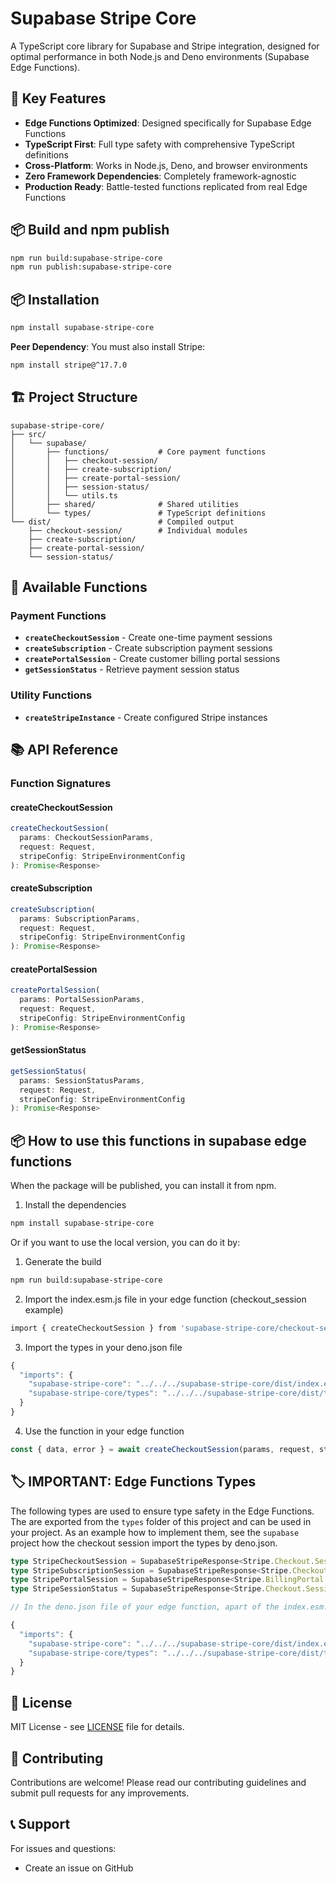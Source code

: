 # Supabase Stripe Core

A TypeScript core library for Supabase and Stripe integration, designed for optimal performance in both Node.js and Deno environments (Supabase Edge Functions).

## 🚀 Key Features

- **Edge Functions Optimized**: Designed specifically for Supabase Edge Functions
- **TypeScript First**: Full type safety with comprehensive TypeScript definitions
- **Cross-Platform**: Works in Node.js, Deno, and browser environments
- **Zero Framework Dependencies**: Completely framework-agnostic
- **Production Ready**: Battle-tested functions replicated from real Edge Functions

## 📦 Build and npm publish

```bash
npm run build:supabase-stripe-core
npm run publish:supabase-stripe-core
```

## 📦 Installation

```bash
npm install supabase-stripe-core
```

**Peer Dependency**: You must also install Stripe:
```bash
npm install stripe@^17.7.0
```

## 🏗️ Project Structure

```
supabase-stripe-core/
├── src/
│   └── supabase/
│       ├── functions/           # Core payment functions
│       │   ├── checkout-session/
│       │   ├── create-subscription/
│       │   ├── create-portal-session/
│       │   ├── session-status/
│       │   └── utils.ts
│       ├── shared/              # Shared utilities
│       └── types/               # TypeScript definitions
└── dist/                        # Compiled output
    ├── checkout-session/        # Individual modules
    ├── create-subscription/
    ├── create-portal-session/
    └── session-status/
```

## 🎯 Available Functions

### Payment Functions
- **`createCheckoutSession`** - Create one-time payment sessions
- **`createSubscription`** - Create subscription payment sessions  
- **`createPortalSession`** - Create customer billing portal sessions
- **`getSessionStatus`** - Retrieve payment session status

### Utility Functions
- **`createStripeInstance`** - Create configured Stripe instances

## 📚 API Reference

### Function Signatures

#### createCheckoutSession
```typescript
createCheckoutSession(
  params: CheckoutSessionParams,
  request: Request,
  stripeConfig: StripeEnvironmentConfig
): Promise<Response>
```

#### createSubscription
```typescript
createSubscription(
  params: SubscriptionParams,
  request: Request,
  stripeConfig: StripeEnvironmentConfig
): Promise<Response>
```

#### createPortalSession
```typescript
createPortalSession(
  params: PortalSessionParams,
  request: Request,
  stripeConfig: StripeEnvironmentConfig
): Promise<Response>
```

#### getSessionStatus
```typescript
getSessionStatus(
  params: SessionStatusParams,
  request: Request,
  stripeConfig: StripeEnvironmentConfig
): Promise<Response>
```

## 📦 How to use this functions in supabase edge functions

When the package will be published, you can install it from npm.

1. Install the dependencies
```bash
npm install supabase-stripe-core
```

Or if you want to use the local version, you can do it by:

1. Generate the build
```bash
npm run build:supabase-stripe-core
```

2. Import the index.esm.js file in your edge function (checkout_session example)
```bash
import { createCheckoutSession } from 'supabase-stripe-core/checkout-session';
```

3. Import the types in your deno.json file
```typescript
{
  "imports": {
    "supabase-stripe-core": "../../../supabase-stripe-core/dist/index.esm.js",
    "supabase-stripe-core/types": "../../../supabase-stripe-core/dist/types/index.d.ts"
  }
}
```

4. Use the function in your edge function
```typescript
const { data, error } = await createCheckoutSession(params, request, stripeConfig);
```


## 🏷️ IMPORTANT: Edge Functions Types

The following types are used to ensure type safety in the Edge Functions. The are exported from the `types` folder of this project and can be used in your project. As an example how to implement them, see the `supabase` project how the checkout session import the types by deno.json.

```typescript
type StripeCheckoutSession = SupabaseStripeResponse<Stripe.Checkout.Session>;
type StripeSubscriptionSession = SupabaseStripeResponse<Stripe.Checkout.Session>;
type StripePortalSession = SupabaseStripeResponse<Stripe.BillingPortal.Session>;
type StripeSessionStatus = SupabaseStripeResponse<Stripe.Checkout.Session>;

// In the deno.json file of your edge function, apart of the index.esm.js file, add the following imports:

{
  "imports": {
    "supabase-stripe-core": "../../../supabase-stripe-core/dist/index.esm.js",
    "supabase-stripe-core/types": "../../../supabase-stripe-core/dist/types/index.d.ts"
  }
} 

```

## 📄 License

MIT License - see [LICENSE](LICENSE) file for details.

## 🤝 Contributing

Contributions are welcome! Please read our contributing guidelines and submit pull requests for any improvements.

## 📞 Support

For issues and questions:
- Create an issue on GitHub